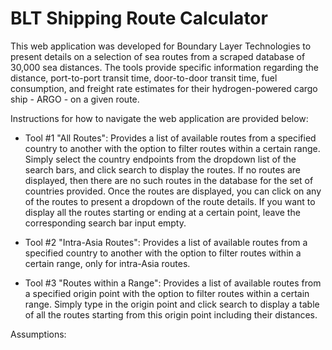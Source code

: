# BLT Shipping Route Calculator
This web application was developed for Boundary Layer Technologies to present details on a selection of sea routes from a scraped database of 30,000 sea distances. The tools provide specific information regarding the distance, port-to-port transit time, door-to-door transit time, fuel consumption, and freight rate estimates for their hydrogen-powered cargo ship - ARGO - on a given route. 

Instructions for how to navigate the web application are provided below:
- Tool #1 "All Routes": Provides a list of available routes from a specified country to another with the option to filter routes within a certain range. Simply select the country endpoints from the dropdown list of the search bars, and click search to display the routes. If no routes are displayed, then there are no such routes in the database for the set of countries provided. Once the routes are displayed, you can click on any of the routes to present a dropdown of the route details. If you want to display all the routes starting or ending at a certain point, leave the corresponding search bar input empty. 

- Tool #2 "Intra-Asia Routes": Provides a list of available routes from a specified country to another with the option to filter routes within a certain range, only for intra-Asia routes. 

- Tool #3 "Routes within a Range": Provides a list of available routes from a specified origin point with the option to filter routes within a certain range. Simply type in the origin point and click search to display a table of all the routes starting from this origin point including their distances. 

Assumptions: 
